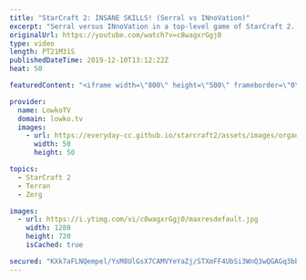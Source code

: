 ```yaml
---
title: "StarCraft 2: INSANE SKILLS! (Serral vs INnoVation)"
excerpt: "Serral versus INnoVation in a top-level game of StarCraft 2. In this match between two of the very best in the game we see INnoVation going for a very slow and mechanical army that is based around Siege Tanks, Hellions, Thors and Liberators. Serral on the other hand plays the new style that has become"
originalUrl: https://youtube.com/watch?v=c8wagxrGgj0
type: video
length: PT21M31S
publishedDateTime: 2019-12-10T13:12:22Z
heat: 50

featuredContent: "<iframe width=\"800\" height=\"500\" frameborder=\"0\" src=\"https://www.youtube.com/embed/c8wagxrGgj0\" allow=\"accelerometer; autoplay; encrypted-media; gyroscope; picture-in-picture\" allowfullscreen></iframe>"

provider:
  name: LowkoTV
  domain: lowko.tv
  images:
    - url: https://everyday-cc.github.io/starcraft2/assets/images/organizations/lowko.tv-50x50.jpg
      width: 50
      height: 50

topics:
  - StarCraft 2
  - Terran
  - Zerg

images:
  - url: https://i.ytimg.com/vi/c8wagxrGgj0/maxresdefault.jpg
    width: 1280
    height: 720
    isCached: true

secured: "KXk7aFLNQempel/YsM8UlGsX7CAMVYeYaZj/STXmFF4UbSi3WnQ3wQGAGq3bbdRphWLwC/7rJ0we5wMcI8caj+HSs3/bqc7nY7iBN1NHl3mGO5a1+lrQsafAe4YZs1orvVFsL6GsSr6VFggLxMPCbJwYD8IzkiJ7FzRwjpPKh2y1+D1HrGBYEhVYbkJxaceGVlULyEAUXeqwg3Yf6NVHJQpeIInSkEhOA5hS0vq6zhdyoEDUJfnQ4O7EXsxrtPyZyDBdDMID3U5iZRwTwSFPhk8hEAIOoCTndHCGrGx/Ubcz0AG0OIwxu3dyxITlxT/l2badZ7NieaZjsbrvTLV4R+qq/4HGg0NzaDiuBQ7okUv+Ma/ld9dX5BWqghlGa4Xf8By1IJlpCuq1Na//dZsVwrhFWqYYKUJSufTa1ydA7GoGUA08shHydxZIVKr7unPG;qFh+4vWAi0T32a2CDmU5Wg=="
---
```


